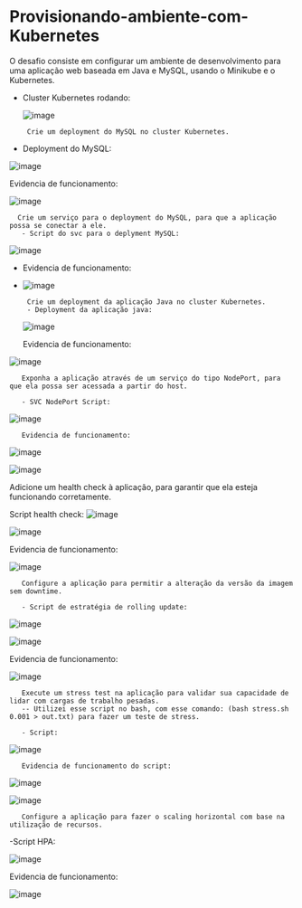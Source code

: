 # Provisionando-ambiente-com-Kubernetes

O desafio consiste em configurar um ambiente de desenvolvimento para uma aplicação web baseada em Java e MySQL, usando o Minikube e o Kubernetes.

- Cluster Kubernetes rodando:

  ![image](https://github.com/AldrigeJunior/Provisionando-ambiente-com-Kubernetes/assets/133812087/ba791021-1908-486f-9f30-e2cea9c0c8b1)

       Crie um deployment do MySQL no cluster Kubernetes. 
- Deployment do MySQL:

![image](https://github.com/AldrigeJunior/Provisionando-ambiente-com-Kubernetes/assets/133812087/02d0b042-9db4-4e10-9147-68ae30c0c851)

Evidencia de funcionamento:

![image](https://github.com/AldrigeJunior/Provisionando-ambiente-com-Kubernetes/assets/133812087/27662ebb-f9c2-46e1-86ff-5d39ce241502)

      Crie um serviço para o deployment do MySQL, para que a aplicação possa se conectar a ele. 
       - Script do svc para o deplyment MySQL:
![image](https://github.com/AldrigeJunior/Provisionando-ambiente-com-Kubernetes/assets/133812087/4342117c-b6b9-4698-81d3-7b9746b61edf)

- Evidencia de funcionamento:
- ![image](https://github.com/AldrigeJunior/Provisionando-ambiente-com-Kubernetes/assets/133812087/4f2b3253-49ca-4042-acdf-d243127aadfc)

       Crie um deployment da aplicação Java no cluster Kubernetes. 
       - Deployment da aplicação java:

  ![image](https://github.com/AldrigeJunior/Provisionando-ambiente-com-Kubernetes/assets/133812087/53561444-7627-4720-b5c8-eeca44f2832d)

  Evidencia de funcionamento:

  
![image](https://github.com/AldrigeJunior/Provisionando-ambiente-com-Kubernetes/assets/133812087/ce718239-4b35-4857-8127-e538c55c9c91)

       Exponha a aplicação através de um serviço do tipo NodePort, para que ela possa ser acessada a partir do host.
        
       - SVC NodePort Script:

![image](https://github.com/AldrigeJunior/Provisionando-ambiente-com-Kubernetes/assets/133812087/7f1dc02d-71c6-4e6b-ac48-4523dc5ac033)


       Evidencia de funcionamento:

![image](https://github.com/AldrigeJunior/Provisionando-ambiente-com-Kubernetes/assets/133812087/d8b3e515-15f1-42a8-8d19-aae0b9fc467a)

![image](https://github.com/AldrigeJunior/Provisionando-ambiente-com-Kubernetes/assets/133812087/f4d475e1-97fd-49bf-af03-d9d529913140)

Adicione um health check à aplicação, para garantir que ela esteja funcionando corretamente. 

 Script health check:
 ![image](https://github.com/AldrigeJunior/Provisionando-ambiente-com-Kubernetes/assets/133812087/fccbe525-9cf9-48d9-aeb5-fea00ad4d5d1)

![image](https://github.com/AldrigeJunior/Provisionando-ambiente-com-Kubernetes/assets/133812087/eac21d74-ee60-4404-8797-3ab181b1693f)

Evidencia de funcionamento:

![image](https://github.com/AldrigeJunior/Provisionando-ambiente-com-Kubernetes/assets/133812087/e064d907-e17e-4603-bee9-e0224f0a0d85)

       Configure a aplicação para permitir a alteração da versão da imagem sem downtime. 
       
       - Script de estratégia de rolling update:
       
![image](https://github.com/AldrigeJunior/Provisionando-ambiente-com-Kubernetes/assets/133812087/42e04b78-d70a-40e5-a340-ad4239321e96)

   ![image](https://github.com/AldrigeJunior/Provisionando-ambiente-com-Kubernetes/assets/133812087/990c4bd9-244d-499c-939e-8ac8de5a6fbf)


Evidencia de funcionamento:

![image](https://github.com/AldrigeJunior/Provisionando-ambiente-com-Kubernetes/assets/133812087/52e3cf8e-77a9-458b-8718-85dcba278bbd)

       Execute um stress test na aplicação para validar sua capacidade de lidar com cargas de trabalho pesadas. 
       -- Utilizei esse script no bash, com esse comando: (bash stress.sh 0.001 > out.txt) para fazer um teste de stress.

       - Script:
![image](https://github.com/AldrigeJunior/Provisionando-ambiente-com-Kubernetes/assets/133812087/d8416eb3-f5ea-4574-862a-4a40916b6d87)



       Evidencia de funcionamento do script:
![image](https://github.com/AldrigeJunior/Provisionando-ambiente-com-Kubernetes/assets/133812087/61813a8f-decc-40b2-b3bb-c05301f221f4)



![image](https://github.com/AldrigeJunior/Provisionando-ambiente-com-Kubernetes/assets/133812087/0206f421-353d-4675-9c9e-c0524d25d052)


       Configure a aplicação para fazer o scaling horizontal com base na utilização de recursos. 
-Script HPA:

![image](https://github.com/AldrigeJunior/Provisionando-ambiente-com-Kubernetes/assets/133812087/7dc4a641-664f-479e-9841-e39157da9191)


Evidencia de funcionamento:

![image](https://github.com/AldrigeJunior/Provisionando-ambiente-com-Kubernetes/assets/133812087/b66b9e2e-4335-40a3-a6e8-470bd060f53a)

